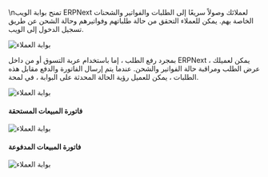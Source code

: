 \nتمنح بوابة الويب ERPNext لعملائك وصولاً سريعًا إلى الطلبات والفواتير والشحنات الخاصة بهم. يمكن للعملاء التحقق من حالة طلباتهم وفواتيرهم وحالة الشحن عن طريق تسجيل الدخول إلى الويب.

![بوابة العملاء](https://docs.erpnext.com/files/portal-menu.png)

بمجرد رفع الطلب ، إما باستخدام عربة التسوق أو من داخل ERPNext ، يمكن لعميلك عرض الطلب ومراقبة حالة الفواتير والشحن. عندما يتم إرسال الفاتورة والدفع مقابل هذه الطلبات ، يمكن للعميل رؤية الحالة المحدثة على البوابة ، في لمحة.

![بوابة العملاء](https://docs.erpnext.com/files/website-login.png)

#### فاتورة المبيعات المستحقة

![بوابة العملاء](https://docs.erpnext.com/files/invoice-unpaid.png)

#### فاتورة المبيعات المدفوعة

![بوابة العملاء](https://docs.erpnext.com/files/invoice-paid.png)